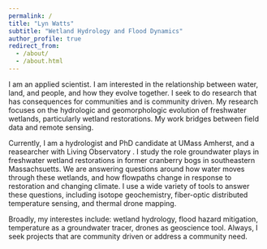 ```yaml
---
permalink: /
title: "Lyn Watts" 
subtitle: "Wetland Hydrology and Flood Dynamics"
author_profile: true
redirect_from: 
  - /about/
  - /about.html
---
```


I am an applied scientist. I am interested in the relationship between water, land, and people, and how they evolve together. I seek to do research that has consequences for communities and is community driven. My research focuses on the hydrologic and geomorphologic evolution of freshwater wetlands, particularly wetland restorations. My work bridges between field data and remote sensing.

Currently, I am a hydrologist and PhD candidate at UMass Amherst, and a reasearcher with Living Observatory . I study the role groundwater plays in freshwater wetland restorations in former cranberry bogs in southeastern Massachsuetts. We are answering questions around how water moves through these wetlands, and how flowpaths change in response to restoration and changing climate. I use a wide variety of tools to answer these questions, including isotope geochemistry, fiber-optic distributed temperature sensing, and thermal drone mapping.

Broadly, my interestes include: wetland hydrology, flood hazard mitigation, temperature as a groundwater tracer, drones as geoscience tool. Always, I seek projects that are community driven or address a community need. 




